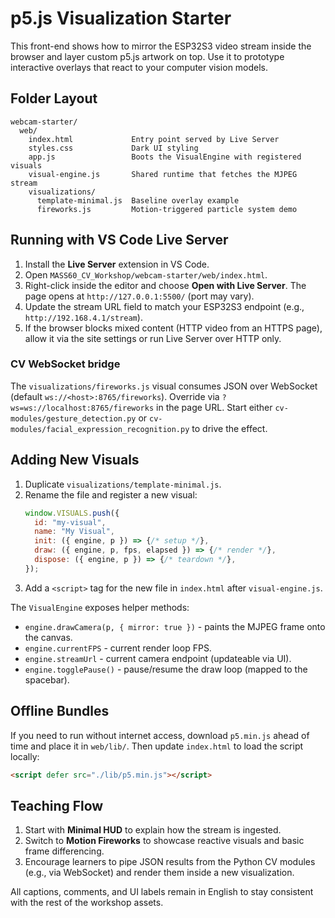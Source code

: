 # p5.js Visualization Starter

This front-end shows how to mirror the ESP32S3 video stream inside the browser and layer custom p5.js artwork on top. Use it to prototype interactive overlays that react to your computer vision models.

## Folder Layout

```
webcam-starter/
  web/
    index.html             Entry point served by Live Server
    styles.css             Dark UI styling
    app.js                 Boots the VisualEngine with registered visuals
    visual-engine.js       Shared runtime that fetches the MJPEG stream
    visualizations/
      template-minimal.js  Baseline overlay example
      fireworks.js         Motion-triggered particle system demo
```

## Running with VS Code Live Server

1. Install the **Live Server** extension in VS Code.
2. Open `MASS60_CV_Workshop/webcam-starter/web/index.html`.
3. Right-click inside the editor and choose **Open with Live Server**. The page opens at `http://127.0.0.1:5500/` (port may vary).
4. Update the stream URL field to match your ESP32S3 endpoint (e.g., `http://192.168.4.1/stream`).
5. If the browser blocks mixed content (HTTP video from an HTTPS page), allow it via the site settings or run Live Server over HTTP only.


### CV WebSocket bridge

The `visualizations/fireworks.js` visual consumes JSON over WebSocket (default `ws://<host>:8765/fireworks`). Override via `?ws=ws://localhost:8765/fireworks` in the page URL. Start either `cv-modules/gesture_detection.py` or `cv-modules/facial_expression_recognition.py` to drive the effect.

## Adding New Visuals

1. Duplicate `visualizations/template-minimal.js`.
2. Rename the file and register a new visual:
   ```js
   window.VISUALS.push({
     id: "my-visual",
     name: "My Visual",
     init: ({ engine, p }) => {/* setup */},
     draw: ({ engine, p, fps, elapsed }) => {/* render */},
     dispose: ({ engine, p }) => {/* teardown */},
   });
   ```
3. Add a `<script>` tag for the new file in `index.html` after `visual-engine.js`.

The `VisualEngine` exposes helper methods:

- `engine.drawCamera(p, { mirror: true })` - paints the MJPEG frame onto the canvas.
- `engine.currentFPS` - current render loop FPS.
- `engine.streamUrl` - current camera endpoint (updateable via UI).
- `engine.togglePause()` - pause/resume the draw loop (mapped to the spacebar).

## Offline Bundles

If you need to run without internet access, download `p5.min.js` ahead of time and place it in `web/lib/`. Then update `index.html` to load the script locally:

```html
<script defer src="./lib/p5.min.js"></script>
```

## Teaching Flow

1. Start with **Minimal HUD** to explain how the stream is ingested.
2. Switch to **Motion Fireworks** to showcase reactive visuals and basic frame differencing.
3. Encourage learners to pipe JSON results from the Python CV modules (e.g., via WebSocket) and render them inside a new visualization.

All captions, comments, and UI labels remain in English to stay consistent with the rest of the workshop assets.
